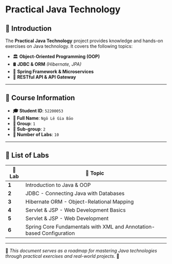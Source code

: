 # Practical Java Technology

## 📌 Introduction

The **Practical Java Technology** project provides knowledge and hands-on exercises on Java technology. It covers the following topics:

- 🏛 **Object-Oriented Programming (OOP)**
- 🛢 **JDBC & ORM** *(Hibernate, JPA)*
- 🌱 **Spring Framework & Microservices**
- 🔗 **RESTful API & API Gateway**

---

## 📃 Course Information

- **🎓 Student ID**: `52200053`
- **👤 Full Name**: `Ngô Lê Gia Bảo`
- **👥 Group**: `1`
- **📌 Sub-group**: `2`
- **📝 Number of Labs**: `10`

---

## 📝 List of Labs

| 🔢 Lab | 📖 Topic |
|--------|--------------------------------------|
| **1**  | Introduction to Java & OOP |
| **2**  | JDBC - Connecting Java with Databases |
| **3**  | Hibernate ORM - Object-Relational Mapping |
| **4**  | Servlet & JSP - Web Development Basics |
| **5**  | Servlet & JSP - Web Development |
| **6**  | Spring Core Fundamentals with XML and Annotation-based Configuration |

---

📌 *This document serves as a roadmap for mastering Java technologies through practical exercises and real-world projects.* 🚀